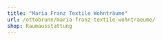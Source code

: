 ```yaml
---
title: "Maria Franz Textile Wohnträume"
url: /ottobrunn/maria-franz-textile-wohntraeume/
shop: Raumausstattung
---
```

